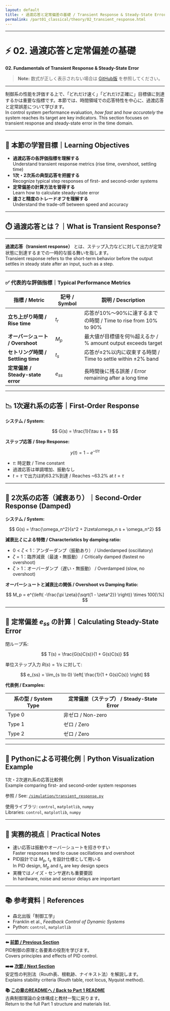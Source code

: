 ```yaml
---
layout: default
title: ⚡️ 過渡応答と定常偏差の基礎 / Transient Response & Steady-State Error
permalink: /part01_classical/theory/02_transient_response.html
---
```


---

# ⚡️ 02. 過渡応答と定常偏差の基礎  
**02. Fundamentals of Transient Response & Steady-State Error**

> **Note:** 数式が正しく表示されない場合は [GitHub版](https://github.com/Samizo-AITL/EduController/blob/main/part01_classical/theory/02_transient_response.md) を参照してください。

---

制御系の性能を評価する上で、「どれだけ速く」「どれだけ正確に」目標値に到達するかは重要な指標です。本節では、時間領域での応答特性を中心に、過渡応答と定常誤差について学びます。  
In control system performance evaluation, *how fast* and *how accurately* the system reaches its target are key indicators. This section focuses on transient response and steady-state error in the time domain.

---

## 🎯 本節の学習目標｜Learning Objectives

- **過渡応答の各評価指標を理解する**  
  Understand transient response metrics (rise time, overshoot, settling time)  
- **1次・2次系の典型応答を把握する**  
  Recognize typical step responses of first- and second-order systems  
- **定常偏差の計算方法を習得する**  
  Learn how to calculate steady-state error  
- **速さと精度のトレードオフを理解する**  
  Understand the trade-off between speed and accuracy

---

## ⏱️ 過渡応答とは？｜What is Transient Response?

---

**過渡応答（transient response）** とは、ステップ入力などに対して出力が定常状態に到達するまでの一時的な振る舞いを指します。  
Transient response refers to the short-term behavior before the output settles in steady state after an input, such as a step.

---

### ✅ 代表的な評価指標｜Typical Performance Metrics

| 指標 / Metric | 記号 / Symbol | 説明 / Description |
|---------------|--------------|--------------------|
| **立ち上がり時間 / Rise time** | $t_r$ | 応答が10%〜90%に達するまでの時間 / Time to rise from 10% to 90% |
| **オーバーシュート / Overshoot** | $M_p$ | 最大値が目標値を何％超えるか / % amount output exceeds target |
| **セトリング時間 / Settling time** | $t_s$ | 応答が±2%以内に収束する時間 / Time to settle within ±2% band |
| **定常偏差 / Steady-state error** | $e_{ss}$ | 長時間後に残る誤差 / Error remaining after a long time |

---

## 📉 1次遅れ系の応答｜First-Order Response

**システム / System:**

$$
G(s) = \frac{1}{\tau s + 1}
$$

**ステップ応答 / Step Response:**

$$
y(t) = 1 - e^{-t/\tau}
$$

- $\tau$: 時定数 / Time constant  
- 過渡応答は単調増加、振動なし  
- $t = \tau$ で出力は約63.2%到達 / Reaches ~63.2% at $t=\tau$

---

## 🎯 2次系の応答（減衰あり）｜Second-Order Response (Damped)

**システム / System:**

$$
G(s) = \frac{\omega_n^2}{s^2 + 2\zeta\omega_n s + \omega_n^2}
$$

**減衰比 $\zeta$ による特徴 / Characteristics by damping ratio:**

- $0 < \zeta < 1$：アンダーダンプ（振動あり） / Underdamped (oscillatory)  
- $\zeta = 1$：臨界減衰（最速・無振動） / Critically damped (fastest no overshoot)  
- $\zeta > 1$：オーバーダンプ（遅い・無振動） / Overdamped (slow, no overshoot)

**オーバーシュートと減衰比の関係 / Overshoot vs Damping Ratio:**

$$
M_p = e^{\left( -\frac{\pi \zeta}{\sqrt{1 - \zeta^2}} \right)} \times 100[\%]
$$

---

## 🎯 定常偏差 $e_{ss}$ の計算｜Calculating Steady-State Error

閉ループ系:

$$
T(s) = \frac{G(s)C(s)}{1 + G(s)C(s)}
$$

単位ステップ入力 $R(s) = 1/s$ に対して:

$$
e_{ss} = \lim_{s \to 0} \left[ \frac{1}{1 + G(s)C(s)} \right]
$$

**代表例 / Examples:**

| 系の型 / System Type | 定常偏差（ステップ） / Steady-State Error |
|----------------------|-------------------------------------------|
| Type 0 | 非ゼロ / Non-zero |
| Type 1 | ゼロ / Zero |
| Type 2 | ゼロ / Zero |

---

## 🧪 Pythonによる可視化例｜Python Visualization Example

1次・2次遅れ系の応答比較例  
Example comparing first- and second-order system responses  

参照 / See: [`/simulation/transient_response.py`](../simulation/transient_response.py)  

使用ライブラリ: `control`, `matplotlib`, `numpy`  
Libraries: `control`, `matplotlib`, `numpy`

---

## 💬 実務的視点｜Practical Notes

- 速い応答は振動やオーバーシュートを招きやすい  
  Faster responses tend to cause oscillations and overshoot  
- PID設計では $M_p$, $t_s$ を設計仕様として用いる  
  In PID design, $M_p$ and $t_s$ are key design specs  
- 実機ではノイズ・センサ遅れも重要要因  
  In hardware, noise and sensor delays are important

---

## 📚 参考資料｜References

- 森北出版「制御工学」  
- Franklin et al., *Feedback Control of Dynamic Systems*  
- Python: `control`, `matplotlib`

---

**⬅️ [前節 / Previous Section](https://samizo-aitl.github.io/EduController/part01_classical/theory/01_pid_control.html)**  
PID制御の原理と各要素の役割を学びます。  
Covers principles and effects of PID control.

**➡️➡️ [次節 / Next Section](https://samizo-aitl.github.io/EduController/part01_classical/theory/03_stability_methods.html)**  
安定性の判別法（Routh表、根軌跡、ナイキスト法）を解説します。  
Explains stability criteria (Routh table, root locus, Nyquist method).

**📚 [この章のREADMEへ / Back to Part 1 README](https://samizo-aitl.github.io/EduController/part01_classical/)**  
古典制御理論の全体構成と教材一覧に戻ります。  
Return to the full Part 1 structure and materials list.
